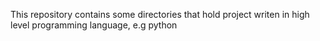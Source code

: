 This repository contains some directories that hold project writen in high level programming language, e.g python
